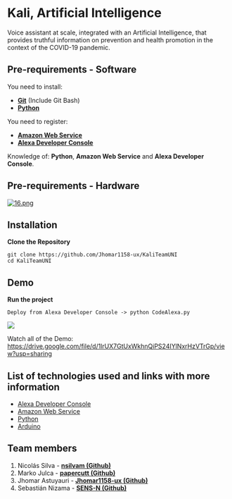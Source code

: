 # Kali, Artificial Intelligence
Voice assistant at scale, integrated with an Artificial Intelligence, that provides truthful information on prevention and health promotion in the context of the COVID-19 pandemic.

## Pre-requirements - Software

You need to install:
- **[Git](https://git-scm.com/downloads)** (Include Git Bash)
- **[Python](https://www.python.org/)**

You need to register:
- **[Amazon Web Service](https://aws.amazon.com/)**
- **[Alexa Developer Console](https://developer.amazon.com/alexa/console/ask)**

Knowledge of: **Python**, **Amazon Web Service** and **Alexa Developer Console**.

## Pre-requirements - Hardware

[![16.png](https://i.postimg.cc/pd62jGsw/16.png)](https://postimg.cc/Mc122D25)

## Installation
**Clone the Repository**
```
git clone https://github.com/Jhomar1158-ux/KaliTeamUNI
cd KaliTeamUNI
```

## Demo
**Run the project**
```
Deploy from Alexa Developer Console -> python CodeAlexa.py 
```
<img src="https://media.giphy.com/media/9pXJeo9aYzltjvmtuh/giphy.gif" />

Watch all of the Demo: https://drive.google.com/file/d/1lrUX7GtUxWkhnQiPS24IYlNxrHzVTrGp/view?usp=sharing

## List of technologies used and links with more information
- [Alexa Developer Console](https://developer.amazon.com/alexa/console/ask)
- [Amazon Web Service](https://aws.amazon.com/)
- [Python](https://www.python.org/) 
- [Arduino](https://www.arduino.cc/)

## Team members
1. Nicolás Silva - **[nsilvam (Github)](https://github.com/nsilvam)**
2. Marko Julca - **[papercutt (Github)](https://github.com/papercutt)**
3. Jhomar Astuyauri - **[Jhomar1158-ux (Github)](https://github.com/Jhomar1158-ux)**
4. Sebastián Nizama - **[SENS-N (Github)](https://github.com/SENS-N)**
